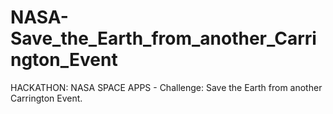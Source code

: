 # NASA-Save_the_Earth_from_another_Carrington_Event
HACKATHON: NASA SPACE APPS - Challenge: Save the Earth from another Carrington Event.

